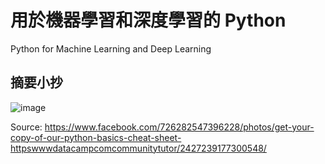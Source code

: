 # 用於機器學習和深度學習的 Python 

Python for Machine Learning and Deep Learning

## 摘要小抄

![image](https://user-images.githubusercontent.com/89304181/136233779-3786a2e3-e062-4a0f-8699-0508da20dcdb.png)

Source: https://www.facebook.com/726282547396228/photos/get-your-copy-of-our-python-basics-cheat-sheet-httpswwwdatacampcomcommunitytutor/2427239177300548/
